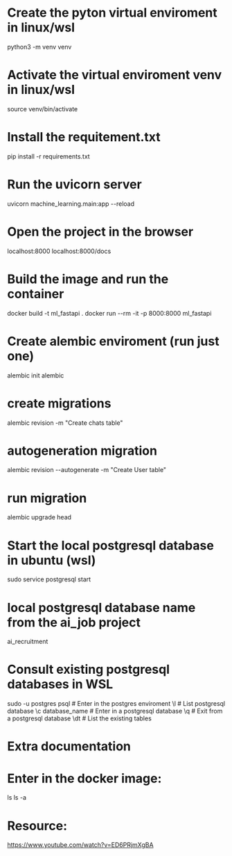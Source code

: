# Create the pyton virtual enviroment in linux/wsl
python3 -m venv venv

# Activate the virtual enviroment venv in linux/wsl
source venv/bin/activate

# Install the requitement.txt
pip install -r requirements.txt

# Run the uvicorn server
uvicorn machine_learning.main:app --reload

# Open the project in the browser
localhost:8000
localhost:8000/docs

# Build the image and run the container
docker build -t ml_fastapi .
docker run --rm -it -p 8000:8000 ml_fastapi

# Create alembic enviroment (run just one)
alembic init alembic

# create migrations
alembic revision -m "Create chats table"

# autogeneration migration
alembic revision --autogenerate -m "Create User table"

# run migration
alembic upgrade head



# Start the local postgresql database in ubuntu (wsl)
sudo service postgresql start

# local postgresql database name from the ai_job project
ai_recruitment

# Consult existing postgresql databases in WSL
sudo -u postgres psql     # Enter in the postgres enviroment
\l                        # List postgresql database
\c database_name          # Enter in a postgresql database
\q                        # Exit from a postgresql database
\dt                       # List the existing tables



# Extra documentation

# Enter in the docker image:
ls
ls -a

# Resource:
https://www.youtube.com/watch?v=ED6PRjmXgBA